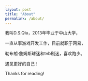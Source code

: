 ```yaml
---
layout: post
title: "About"
permalink: /about/
---
```


我叫D.S.Qiu，2013年毕业于中山大学，

一直从事游戏开发工作，目前就职于网易，

勒布朗·詹姆斯球迷和tvb剧迷，喜欢跑步。


遇见更好的自己！


Thanks for reading!
